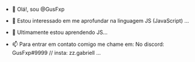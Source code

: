 - 👋 Olá!, sou @GusFxp

- 👀 Estou interessado em me aprofundar
na linguagem JS (JavaScript) ...

- 🌱 Ultimamente estou aprendendo JS...

- 📫 Para entrar em contato comigo me chame em:
No discord: GusFxp#9999 // insta: zz.gabriell ...

<!---
GusFxp/GusFxp is a ✨ special ✨ repository because its `README.md` (this file) appears on your GitHub profile.
You can click the Preview link to take a look at your changes.
--->
